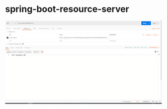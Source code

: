 # spring-boot-resource-server

![Token Request](https://raw.githubusercontent.com/johnnycashash/spring-boot-resource-server/master/postman1.PNG)
